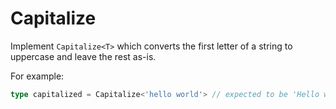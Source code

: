# Capitalize

Implement `Capitalize<T>` which converts the first letter of a string to uppercase and leave the rest as-is.

For example:

```ts
type capitalized = Capitalize<'hello world'> // expected to be 'Hello world'\
```

